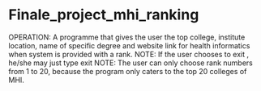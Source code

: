 # Finale_project_mhi_ranking
OPERATION: A programme that gives the user the top college, institute location, name of specific degree and website link for health informatics when system is provided with a rank.
NOTE: If the user chooses to exit , he/she may just type exit
NOTE: The user can only choose rank numbers from 1 to 20, because the program only caters to the top 20 colleges of MHI.